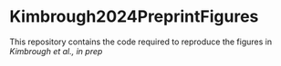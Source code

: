 # Kimbrough2024PreprintFigures

This repository contains the code required to reproduce the figures in *Kimbrough et al., in prep*


